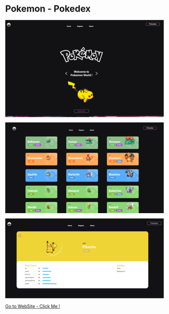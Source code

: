 # Pokemon - Pokedex

![home-page](public/readme/Home.png)

![projects-page](public/readme/Pokedex.png)

![projects-page](public/readme/Pokemon.png)


[Go to WebSite - Click Me !](https://gustavopokemonpokedex.vercel.app)